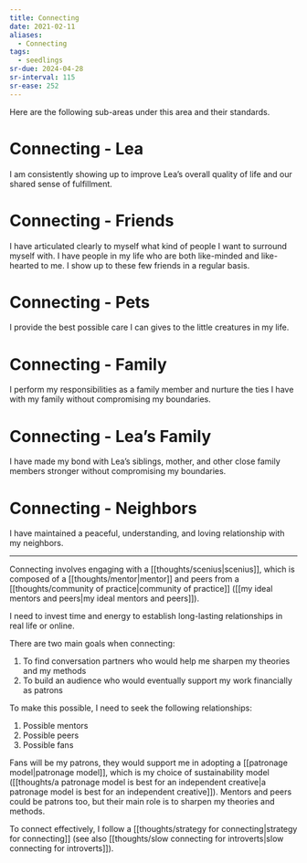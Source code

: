 ```yaml
---
title: Connecting
date: 2021-02-11
aliases:
  - Connecting
tags:
  - seedlings
sr-due: 2024-04-28
sr-interval: 115
sr-ease: 252
---
```

Here are the following sub-areas under this area and their standards.

# Connecting - Lea

I am consistently showing up to improve Lea’s overall quality of life and our shared sense of fulfillment.

# Connecting - Friends

I have articulated clearly to myself what kind of people I want to surround myself with. I have people in my life who are both like-minded and like-hearted to me. I show up to these few friends in a regular basis.

# Connecting - Pets

I provide the best possible care I can gives to the little creatures in my life.

# Connecting - Family

I perform my responsibilities as a family member and nurture the ties I have with my family without compromising my boundaries.

# Connecting - Lea’s Family

I have made my bond with Lea’s siblings, mother, and other close family members stronger without compromising my boundaries.

# Connecting - Neighbors

I have maintained a peaceful, understanding, and loving relationship with my neighbors.

***

Connecting involves engaging with a [[thoughts/scenius|scenius]], which is composed of a [[thoughts/mentor|mentor]] and peers from a [[thoughts/community of practice|community of practice]] ([[my ideal mentors and peers|my ideal mentors and peers]]).

I need to invest time and energy to establish long-lasting relationships in real life or online.

There are two main goals when connecting:

1. To find conversation partners who would help me sharpen my theories and my methods
2. To build an audience who would eventually support my work financially as patrons

To make this possible, I need to seek the following relationships:

1. Possible mentors
2. Possible peers
3. Possible fans

Fans will be my patrons, they would support me in adopting a [[patronage model|patronage model]], which is my choice of sustainability model ([[thoughts/a patronage model is best for an independent creative|a patronage model is best for an independent creative]]). Mentors and peers could be patrons too, but their main role is to sharpen my theories and methods.

To connect effectively, I follow a [[thoughts/strategy for connecting|strategy for connecting]] (see also [[thoughts/slow connecting for introverts|slow connecting for introverts]]).
